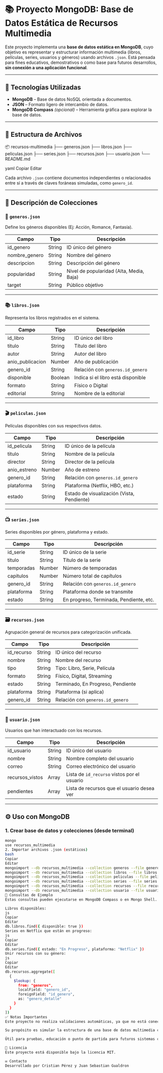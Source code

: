 # 📚 Proyecto MongoDB: Base de Datos Estática de Recursos Multimedia

Este proyecto implementa una **base de datos estática en MongoDB**, cuyo objetivo es representar y estructurar información multimedia (libros, películas, series, usuarios y géneros) usando archivos `.json`. Está pensada para fines educativos, demostrativos o como base para futuros desarrollos, **sin conexión a una aplicación funcional**.

---

## 🧩 Tecnologías Utilizadas

- **MongoDB** – Base de datos NoSQL orientada a documentos.
- **JSON** – Formato ligero de intercambio de datos.
- **MongoDB Compass** *(opcional)* – Herramienta gráfica para explorar la base de datos.

---

## 📂 Estructura de Archivos

📦 recursos-multimedia
├── generos.json
├── libros.json
├── peliculas.json
├── series.json
├── recursos.json
├── usuario.json
└── README.md

yaml
Copiar
Editar

Cada archivo `.json` contiene documentos independientes o relacionados entre sí a través de claves foráneas simuladas, como `genero_id`.

---

## 🧾 Descripción de Colecciones

### 📁 `generos.json`

Define los géneros disponibles (Ej: Acción, Romance, Fantasía).

| Campo           | Tipo     | Descripción                                  |
|------------------|----------|----------------------------------------------|
| id_genero        | String   | ID único del género                         |
| nombre_genero    | String   | Nombre del género                           |
| descripcion      | String   | Descripción del género                      |
| popularidad      | String   | Nivel de popularidad (Alta, Media, Baja)    |
| target           | String   | Público objetivo                            |

---

### 📚 `libros.json`

Representa los libros registrados en el sistema.

| Campo             | Tipo     | Descripción                                  |
|-------------------|----------|----------------------------------------------|
| id_libro          | String   | ID único del libro                           |
| titulo            | String   | Título del libro                             |
| autor             | String   | Autor del libro                              |
| anio_publicacion  | Number   | Año de publicación                           |
| genero_id         | String   | Relación con `generos.id_genero`             |
| disponible        | Boolean  | Indica si el libro está disponible           |
| formato           | String   | Físico o Digital                             |
| editorial         | String   | Nombre de la editorial                       |

---

### 🎬 `peliculas.json`

Películas disponibles con sus respectivos datos.

| Campo         | Tipo     | Descripción                                  |
|---------------|----------|----------------------------------------------|
| id_pelicula   | String   | ID único de la película                      |
| titulo        | String   | Nombre de la película                        |
| director      | String   | Director de la película                      |
| anio_estreno  | Number   | Año de estreno                               |
| genero_id     | String   | Relación con `generos.id_genero`             |
| plataforma    | String   | Plataforma (Netflix, HBO, etc.)              |
| estado        | String   | Estado de visualización (Vista, Pendiente)   |

---

### 📺 `series.json`

Series disponibles por género, plataforma y estado.

| Campo        | Tipo     | Descripción                                   |
|--------------|----------|-----------------------------------------------|
| id_serie     | String   | ID único de la serie                          |
| titulo       | String   | Título de la serie                            |
| temporadas   | Number   | Número de temporadas                          |
| capitulos    | Number   | Número total de capítulos                     |
| genero_id    | String   | Relación con `generos.id_genero`              |
| plataforma   | String   | Plataforma donde se transmite                 |
| estado       | String   | En progreso, Terminada, Pendiente, etc.       |

---

### 🗃️ `recursos.json`

Agrupación general de recursos para categorización unificada.

| Campo         | Tipo     | Descripción                                  |
|---------------|----------|----------------------------------------------|
| id_recurso    | String   | ID único del recurso                         |
| nombre        | String   | Nombre del recurso                           |
| tipo          | String   | Tipo: Libro, Serie, Película                 |
| formato       | String   | Físico, Digital, Streaming                   |
| estado        | String   | Terminado, En Progreso, Pendiente            |
| plataforma    | String   | Plataforma (si aplica)                       |
| genero_id     | String   | Relación con `generos.id_genero`             |

---

### 👤 `usuario.json`

Usuarios que han interactuado con los recursos.

| Campo           | Tipo     | Descripción                                  |
|------------------|----------|----------------------------------------------|
| id_usuario       | String   | ID único del usuario                         |
| nombre           | String   | Nombre completo del usuario                  |
| correo           | String   | Correo electrónico del usuario               |
| recursos_vistos  | Array    | Lista de `id_recurso` vistos por el usuario |
| pendientes       | Array    | Lista de recursos que el usuario desea ver  |

---

## ⚙️ Uso con MongoDB

### 1. Crear base de datos y colecciones (desde terminal)

```bash
mongo
use recursos_multimedia
2. Importar archivos .json (estáticos)
bash
Copiar
Editar
mongoimport --db recursos_multimedia --collection generos --file generos.json --jsonArray
mongoimport --db recursos_multimedia --collection libros --file libros.json --jsonArray
mongoimport --db recursos_multimedia --collection peliculas --file peliculas.json --jsonArray
mongoimport --db recursos_multimedia --collection series --file series.json --jsonArray
mongoimport --db recursos_multimedia --collection recursos --file recursos.json --jsonArray
mongoimport --db recursos_multimedia --collection usuario --file usuario.json --jsonArray
🔎 Consultas de Ejemplo
Estas consultas pueden ejecutarse en MongoDB Compass o en Mongo Shell.

Libros disponibles:
js
Copiar
Editar
db.libros.find({ disponible: true })
Series en Netflix que están en progreso:
js
Copiar
Editar
db.series.find({ estado: "En Progreso", plataforma: "Netflix" })
Unir recursos con su género:
js
Copiar
Editar
db.recursos.aggregate([
  {
    $lookup: {
      from: "generos",
      localField: "genero_id",
      foreignField: "id_genero",
      as: "genero_detalle"
    }
  }
])
✅ Notas Importantes
Este proyecto no realiza validaciones automáticas, ya que no está conectado a una aplicación funcional.

Su propósito es simular la estructura de una base de datos multimedia con relaciones implícitas por claves.

Útil para pruebas, educación o punto de partida para futuros sistemas con backend.

📝 Licencia
Este proyecto está disponible bajo la licencia MIT.

✉️ Contacto
Desarrollado por Cristian Pérez y Juan Sebastian Gualdron

